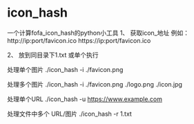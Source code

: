 # icon_hash
一个计算fofa_icon_hash的python小工具
1、	获取icon_地址 例如：
http://ip:port/favicon.ico
https://ip:port/favicon.ico
 
2、	放到同目录下1.txt 或单个执行

处理单个图片
./icon_hash -i ./favicon.png

处理多个图片
./icon_hash -i ./favicon.png ./logo.png ./icon.jpg

处理单个URL
./icon_hash -u https://www.example.com

处理文件中多个 URL/图片
./icon_hash -r 1.txt

